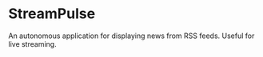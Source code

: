 # StreamPulse
An autonomous application for displaying news from RSS feeds. Useful for live streaming.
